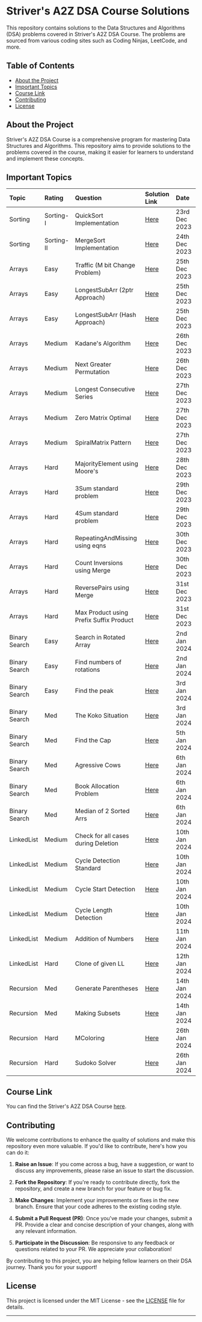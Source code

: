 # Striver's A2Z DSA Course Solutions

This repository contains solutions to the Data Structures and Algorithms (DSA) problems covered in Striver's A2Z DSA Course. The problems are sourced from various coding sites such as Coding Ninjas, LeetCode, and more.

## Table of Contents

-   [About the Project](#about-the-project)
-   [Important Topics](#important-topics)
-   [Course Link](#course-link)
-   [Contributing](#contributing)
-   [License](#license)

## About the Project

Striver's A2Z DSA Course is a comprehensive program for mastering Data Structures and Algorithms. This repository aims to provide solutions to the problems covered in the course, making it easier for learners to understand and implement these concepts.

## Important Topics

| Topic         | Rating     | Question                                | Solution Link                                                                | Date          |
| :------------ | :--------- | :-------------------------------------- | :--------------------------------------------------------------------------- | :------------ |
| Sorting       | Sorting-I  | QuickSort Implementation                | [Here](./2.%20Sorting/2.2.%20Sorting-II/4.%20QuickSort.py)                   | 23rd Dec 2023 |
| Sorting       | Sorting-II | MergeSort Implementation                | [Here](./2.%20Sorting/2.2.%20Sorting-II/1.%20MergeSort.py)                   | 24th Dec 2023 |
| Arrays        | Easy       | Traffic (M bit Change Problem)          | [Here](./3.%20Arrays/3.1.%20Easy/11.%20Traffic.py)                           | 25th Dec 2023 |
| Arrays        | Easy       | LongestSubArr (2ptr Approach)           | [Here](./3.%20Arrays/3.1.%20Easy/13.%20LongestSubArr.py)                     | 25th Dec 2023 |
| Arrays        | Easy       | LongestSubArr (Hash Approach)           | [Here](./3.%20Arrays/3.1.%20Easy/14.%20LongestSubArrNeg.py)                  | 25th Dec 2023 |
| Arrays        | Medium     | Kadane's Algorithm                      | [Here](./3.%20Arrays/3.2.%20Medium/4.%20Kadane.py)                           | 26th Dec 2023 |
| Arrays        | Medium     | Next Greater Permutation                | [Here](./3.%20Arrays/3.2.%20Medium/8.%20NextPermutation.py)                  | 26th Dec 2023 |
| Arrays        | Medium     | Longest Consecutive Series              | [Here](./3.%20Arrays/3.2.%20Medium/10.%20LongestConsecutiveLeet.py)          | 27th Dec 2023 |
| Arrays        | Medium     | Zero Matrix Optimal                     | [Here](./3.%20Arrays/3.2.%20Medium/13.%20MatrixSpiralLeet.py)                | 27th Dec 2023 |
| Arrays        | Medium     | SpiralMatrix Pattern                    | [Here](./3.%20Arrays/3.2.%20Medium/13.%20MatrixSpiralLeet.py)                | 27th Dec 2023 |
| Arrays        | Hard       | MajorityElement using Moore's           | [Here](./3.%20Arrays/3.3.%20Hard/2.%20MajorityElementLeet.py)                | 28th Dec 2023 |
| Arrays        | Hard       | 3Sum standard problem                   | [Here](./3.%20Arrays/3.3.%20Hard/3.%203SumLeet.py)                           | 29th Dec 2023 |
| Arrays        | Hard       | 4Sum standard problem                   | [Here](./3.%20Arrays/3.3.%20Hard/4.%204SumLeet.py)                           | 29th Dec 2023 |
| Arrays        | Hard       | RepeatingAndMissing using eqns          | [Here](./3.%20Arrays/3.3.%20Hard/10.%20RepeatingAndMissing.py)               | 30th Dec 2023 |
| Arrays        | Hard       | Count Inversions using Merge            | [Here](./3.%20Arrays/3.3.%20Hard/11.%20CountInversions.py)                   | 30th Dec 2023 |
| Arrays        | Hard       | ReversePairs using Merge                | [Here](./3.%20Arrays/3.3.%20Hard/10.%20RepeatingAndMissing.py)               | 31st Dec 2023 |
| Arrays        | Hard       | Max Product using Prefix Suffix Product | [Here](./3.%20Arrays/3.3.%20Hard/10.%20RepeatingAndMissing.py)               | 31st Dec 2023 |
| Binary Search | Easy       | Search in Rotated Array                 | [Here](./4.%20BinarySearch/4.1.%20BinarySearch1D/8.%20SearchRotated.py)      | 2nd Jan 2024  |
| Binary Search | Easy       | Find numbers of rotations               | [Here](./4.%20BinarySearch/4.1.%20BinarySearch1D/11.%20Rotations.py)         | 2nd Jan 2024  |
| Binary Search | Easy       | Find the peak                           | [Here](./4.%20BinarySearch/4.1.%20BinarySearch1D/13.%20Peak.py)              | 3rd Jan 2024  |
| Binary Search | Med        | The Koko Situation                      | [Here](./4.%20BinarySearch/4.2.%20BinarySearchAns/3.%20KokoLeet.py)          | 3rd Jan 2024  |
| Binary Search | Med        | Find the Cap                            | [Here](./4.%20BinarySearch/4.2.%20BinarySearchAns/6.%20ShipCapLeet.py)       | 5th Jan 2024  |
| Binary Search | Med        | Agressive Cows                          | [Here](./4.%20BinarySearch/4.2.%20BinarySearchAns/8.%20AggressiveCows.py)    | 6th Jan 2024  |
| Binary Search | Med        | Book Allocation Problem                 | [Here](./4.%20BinarySearch/4.2.%20BinarySearchAns/9.%20BookAllocation.py)    | 6th Jan 2024  |
| Binary Search | Med        | Median of 2 Sorted Arrs                 | [Here](./4.%20BinarySearch/4.2.%20BinarySearchAns/13.%20MedianSortedArrs.py) | 6th Jan 2024  |
| LinkedList    | Medium     | Check for all cases during Deletion     | [Here](./6.%20LinkedList/6.2.%20DLL/3.%20DeleteLastNode.py)                  | 10th Jan 2024 |
| LinkedList    | Medium     | Cycle Detection Standard                | [Here](./6.%20LinkedList/6.3.%20MediumLL/4.%20CycleDetection.py)             | 10th Jan 2024 |
| LinkedList    | Medium     | Cycle Start Detection                   | [Here](./6.%20LinkedList/6.3.%20MediumLL/5.%20StartOfCycle.py)               | 10th Jan 2024 |
| LinkedList    | Medium     | Cycle Length Detection                  | [Here](./6.%20LinkedList/6.3.%20MediumLL/6.%20LengthOfCycle.py)              | 10th Jan 2024 |
| LinkedList    | Medium     | Addition of Numbers                     | [Here](./6.%20LinkedList/6.3.%20MediumLL/15.%20AddNumbersLeet.py)            | 11th Jan 2024 |
| LinkedList    | Hard       | Clone of given LL                       | [Here](./6.%20LinkedList/6.5.%20HardLL/4.%20Clone.py)                        | 12th Jan 2024 |
| Recursion     | Med        | Generate Parentheses                    | [Here](./7.%20Recursion/7.2.%20Subsequences/2.%20GenerateParenthesesLeet.py) | 14th Jan 2024 |
| Recursion     | Med        | Making Subsets                          | [Here](./7.%20Recursion/7.2.%20Subsequences/3.%20SubsetsLeet.py)             | 14th Jan 2024 |
| Recursion     | Hard       | MColoring                               | [Here](./7.%20Recursion/7.3.%20Hard/6.%20MColoring.py)                       | 26th Jan 2024 |
| Recursion     | Hard       | Sudoko Solver                           | [Here](./7.%20Recursion/7.3.%20Hard/8.%20SudokuLeet.py)                      | 26th Jan 2024 |

## Course Link

You can find the Striver's A2Z DSA Course [here](https://takeuforward.org/strivers-a2z-dsa-course/strivers-a2z-dsa-course-sheet-2/).

## Contributing

We welcome contributions to enhance the quality of solutions and make this repository even more valuable. If you'd like to contribute, here's how you can do it:

1. **Raise an Issue**: If you come across a bug, have a suggestion, or want to discuss any improvements, please raise an issue to start the discussion.

2. **Fork the Repository**: If you're ready to contribute directly, fork the repository, and create a new branch for your feature or bug fix.

3. **Make Changes**: Implement your improvements or fixes in the new branch. Ensure that your code adheres to the existing coding style.

4. **Submit a Pull Request (PR)**: Once you've made your changes, submit a PR. Provide a clear and concise description of your changes, along with any relevant information.

5. **Participate in the Discussion**: Be responsive to any feedback or questions related to your PR. We appreciate your collaboration!

By contributing to this project, you are helping fellow learners on their DSA journey. Thank you for your support!

## License

This project is licensed under the MIT License - see the [LICENSE](LICENSE) file for details.

---
